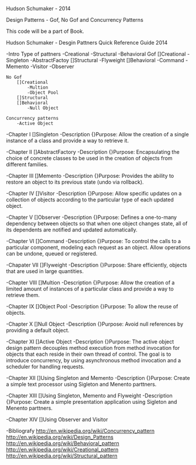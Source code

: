 Hudson Schumaker - 2014

Design Patterns - Gof, No Gof and Concurrency Patterns

This code will be a part of Book.

Hudson Schumaker - Desgin Pattners Quick Reference Guide 2014

-Intro
	Type of pattners
		-Creational 
		-Structural
		-Behavioral
	Gof
		[]Creational
			-Singleton
			-AbstractFactoy
		[]Structural
			-Flyweight
		[]Behavioral
			-Command
			-Memento
			-Visitor
			-Observer
		
	No Gof
		[]Creational
			-Multion
			-Object Pool
		[]Structural
		[]Behavioral
			-Null Object
		
	Concurrency patterns
		-Active Object
	
-Chapter I
	[]Singleton
	-Description
	{}Purpose: Allow the creation of a single instance of a class and provide a way to retrieve it.	
	
-Chapter II 
	[]AbstractFactory
	-Description
	{}Purpose: Encapsulating the choice of concrete classes to be used in the creation of objects from different families.

-Chapter III
	[]Memento
	-Description
	{}Purpose: Provides the ability to restore an object to its previous state (undo via rollback).
	
-Chapter IV
	[]Visitor
	-Description
	{}Purpose: Allow specific updates on a collection of objects according to the particular type of each updated object.

-Chapter V
	[]Observer
	-Description
	{}Purpose: Defines a one-to-many dependency between objects so that when one object changes state, 
	all of its dependents are notified and updated automatically.
	
-Chapter VI
	[]Command
	-Description
	{}Purpose: To control the calls to a particular component, modeling each request as an object. Allow operations can be undone, 
	queued or registered.
	
-Chapater VII
	[]Flyweight
	-Description
	{}Purpose: Share efficiently, objects that are used in large quantities.

-Chapter VIII
	[]Multion
	-Description
	{}Purpose: Allow the creation of a limited amount of instances of a particular class and provide a way to retrieve them.
	
-Chapter IX
	[]Object Pool
	-Description
	{}Purpose: To allow the reuse of objects.

-Chapter X
	[]Null Object
	-Description
	{}Purpose: Avoid null references by providing a default object.

-Chapter XI
	[]Active Object
	-Description
	{}Purpose: The active object design pattern decouples method execution from method invocation for objects that each reside 
	in their own thread of control. The goal is to introduce concurrency, by using asynchronous method invocation
	and a scheduler for handling requests.
	
-Chapter XII
	[]Using Singleton and Memento
	-Description
	{}Purpose: Create a simple text processor using Sigleton and Menento parttners.

-Chapter XIII
	[]Using Singleton, Memento and Flyweight
	-Description
	{}Purpose: Create a simple presentation application using Sigleton and Menento parttners.
	
-Chapter XIV
	[]Using Observer and Visitor 
	
-Bibliografy
http://en.wikipedia.org/wiki/Concurrency_pattern
http://en.wikipedia.org/wiki/Design_Patterns
http://en.wikipedia.org/wiki/Behavioral_pattern
http://en.wikipedia.org/wiki/Creational_pattern
http://en.wikipedia.org/wiki/Structural_pattern
